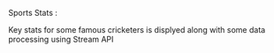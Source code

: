 Sports Stats :

Key stats for some famous cricketers is displyed along with some data processing using Stream API